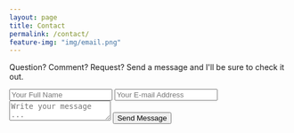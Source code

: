 ```yaml
---
layout: page
title: Contact
permalink: /contact/
feature-img: "img/email.png"
---
```


Question? Comment? Request? Send a message and I'll be sure to check it out.

<form action="https://getsimpleform.com/messages?form_api_token=842f7013c6bf9b6553b71d5634858d76" method="post">
  <!-- the redirect_to is optional, the form will redirect to the referrer on submission -->
  <input type='hidden' name='redirect_to' value='http://rztravis.com/thank-you/' />
  <input type='text' name='name' placeholder='Your Full Name' />
  <input type='email' name='email' placeholder='Your E-mail Address' />
  <textarea name='message' placeholder='Write your message ...'></textarea>
  <script>
    grecaptcha.ready(function() {
    grecaptcha.execute('6LeEw3oUAAAAAGh8yLfVyso6gPSrgdTt7w33Pcfc', {action: 'action_name'})
    .then(function(token) {
    // Verify the token on the server.
    });
    });
  </script>
  <input type='submit' value='Send Message' />
</form>
